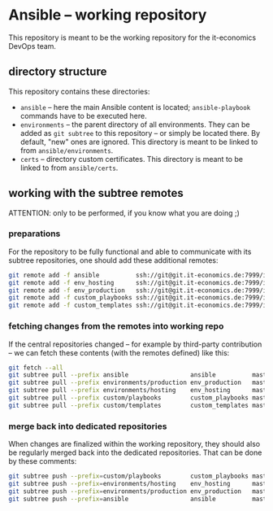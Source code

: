 # Ansible – working repository

This repository is meant to be the working repository for the it-economics DevOps team.

## directory structure

This repository contains these directories:

* `ansible` – here the main Ansible content is located; `ansible-playbook` commands have to be executed here.
* `environments` – the parent directory of all environments. They can be added as `git subtree` to this repository – or simply be located there. By default, "new" ones are ignored. This directory is meant to be linked to from `ansible/environments`.
* `certs` – directory custom certificates. This directory is meant to be linked to from `ansible/certs`.

## working with the subtree remotes

ATTENTION: only to be performed, if you know what you are doing ;)

### preparations

For the repository to be fully functional and able to communicate with its subtree repositories, one should add these additional remotes:

```sh
git remote add -f ansible          ssh://git@git.it-economics.de:7999/in/ansible.git
git remote add -f env_hosting      ssh://git@git.it-economics.de:7999/in/env_hosting.git
git remote add -f env_production   ssh://git@git.it-economics.de:7999/in/env_production.git
git remote add -f custom_playbooks ssh://git@git.it-economics.de:7999/in/custom-playbooks.git
git remote add -f custom_templates ssh://git@git.it-economics.de:7999/in/custom_templates.git

```

### fetching changes from the remotes into working repo

If the central repositories changed – for example by third-party contribution – we can fetch these contents (with the remotes defined) like this:

```sh
git fetch --all
git subtree pull --prefix ansible                 ansible          master
git subtree pull --prefix environments/production env_production   master
git subtree pull --prefix environments/hosting    env_hosting      master
git subtree pull --prefix custom/playbooks        custom_playbooks master
git subtree pull --prefix custom/templates        custom_templates master
```

### merge back into dedicated repositories

When changes are finalized within the working repository, they should also be regularly merged back into the dedicated repositories. That can be done by these comments:

```sh
git subtree push --prefix=custom/playbooks        custom_playbooks master
git subtree push --prefix=environments/hosting    env_hosting      master
git subtree push --prefix=environments/production env_production   master
git subtree push --prefix=ansible                 ansible          master
```
